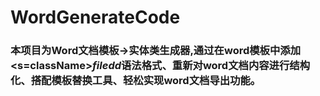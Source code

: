 # WordGenerateCode
### 本项目为Word文档模板->实体类生成器,通过在word模板中添加<s=className>$filedd$<e>语法格式、重新对word文档内容进行结构化、搭配模板替换工具、轻松实现word文档导出功能。
